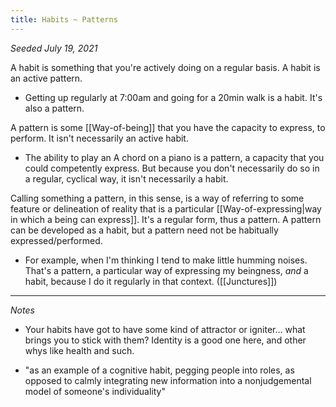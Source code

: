 ```yaml
---
title: Habits ~ Patterns
---
```


*Seeded July 19, 2021*

A habit is something that you're actively doing on a regular basis. A habit is an active pattern. 
- Getting up regularly at 7:00am and going for a 20min walk is a habit. It's also a pattern.

A pattern is some [[Way-of-being]] that you have the capacity to express, to perform. It isn't necessarily an active habit. 
- The ability to play an A chord on a piano is a pattern, a capacity that you could competently express. But because you don't necessarily do so in a regular, cyclical way, it isn't necessarily a habit.

Calling something a pattern, in this sense, is a way of referring to some feature or delineation of reality that is a particular [[Way-of-expressing|way in which a being can express]]. It's a regular form, thus a pattern. A pattern can be developed as a habit, but a pattern need not be habitually expressed/performed.
- For example, when I'm thinking I tend to make little humming noises. That's a pattern, a particular way of expressing my beingness, *and* a habit, because I do it regularly in that context. ([[Junctures]])

---
*Notes*

- Your habits have got to have some kind of attractor or igniter... what brings you to stick with them? Identity is a good one here, and other whys like health and such.

- "as an example of a cognitive habit, pegging people into roles, as opposed to calmly integrating new information into a nonjudgemental model of someone's individuality"


